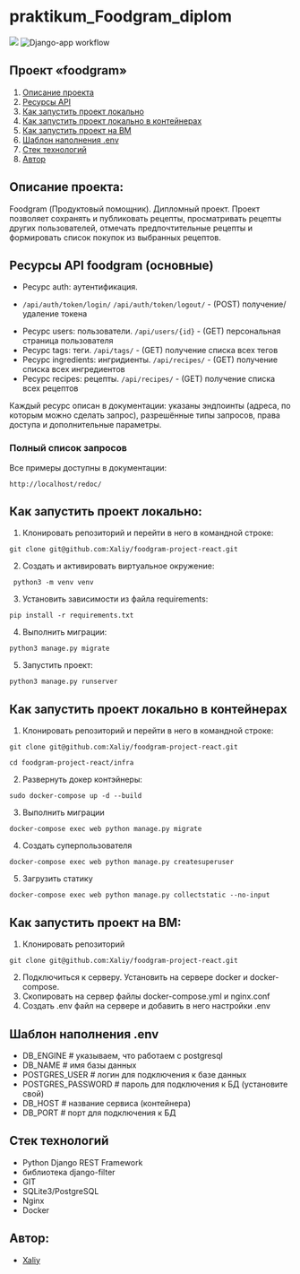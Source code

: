 # praktikum_Foodgram_diplom
![](./foodgram-project-react/static/logo.png)
![Django-app workflow](https://github.com/Xaliy/foodgram-project-react/actions/workflows/main.yml/badge.svg)

## Проект «foodgram»
1. [Описание проекта](#описание-проекта)
2. [Ресурсы API](#Ресурсы-API-foodgram)
3. [Как запустить проект локально](#как-запустить-проект-локально)
4. [Как запустить проект локально в контейнерах](#Как-запустить-проект-локально-в-контейнерах)
5. [Как запустить проект на ВМ](#Как-запустить-проект-на-ВМ)
6. [Шаблон наполнения .env](#шаблон-наполнения-env)
7. [Стек технологий](#стек-технологий)
8. [Автор](#автор)

## Описание проекта:
Foodgram (Продуктовый помощник). Дипломный проект.
Проект позволяет сохранять и публиковать рецепты, просматривать рецепты других пользователей,
отмечать предпочтительные рецепты и формировать список покупок из выбранных рецептов.

## Ресурсы API foodgram (основные)
- Ресурс auth: аутентификация.
* ```/api/auth/token/login/``` ```/api/auth/token/logout/``` - (POST) получение/удаление токена
- Ресурс users: пользователи.
```/api/users/{id}``` - (GET) персональная страница пользователя
- Ресурс tags: теги.
```/api/tags/``` - (GET) получение списка всех тегов
- Ресурс ingredients: ингридиенты.
```/api/recipes/``` - (GET) получение списка всех ингредиентов
- Ресурс recipes: рецепты.
```/api/recipes/``` - (GET) получение списка всех рецептов


Каждый ресурс описан в документации: указаны эндпоинты
(адреса, по которым можно сделать запрос),
разрешённые типы запросов,
права доступа и дополнительные параметры.
### Полный список запросов
Все примеры доступны в документации:
```
http://localhost/redoc/
```

## Как запустить проект локально:
1. Клонировать репозиторий и перейти в него в командной строке:
```
git clone git@github.com:Xaliy/foodgram-project-react.git
```
2. Создать и активировать виртуальное окружение:
```
 python3 -m venv venv
```
3. Установить зависимости из файла requirements:
```
pip install -r requirements.txt
``` 
4. Выполнить миграции:
```
python3 manage.py migrate
``` 
5. Запустить проект:
```
python3 manage.py runserver
``` 

## Как запустить проект локально в контейнерах
1. Клонировать репозиторий и перейти в него в командной строке:
```
git clone git@github.com:Xaliy/foodgram-project-react.git
```
```
cd foodgram-project-react/infra
```
2. Развернуть докер контэйнеры:
```
sudo docker-compose up -d --build
```
3. Выполнить миграции
```
docker-compose exec web python manage.py migrate
```
4. Создать суперпользователя
```
docker-compose exec web python manage.py createsuperuser
```
5. Загрузить статику
```
docker-compose exec web python manage.py collectstatic --no-input
```

## Как запустить проект на ВМ:
1. Клонировать репозиторий
```
git clone git@github.com:Xaliy/foodgram-project-react.git
```
2. Подключиться к серверу. Установить на сервере docker и docker-compose.
3. Скопировать на сервер файлы docker-compose.yml и nginx.conf
4. Создать .env файл на сервере и добавить в него настройки .env

## Шаблон наполнения .env
- DB_ENGINE # указываем, что работаем с postgresql
- DB_NAME # имя базы данных
- POSTGRES_USER # логин для подключения к базе данных
- POSTGRES_PASSWORD # пароль для подключения к БД (установите свой)
- DB_HOST  # название сервиса (контейнера)
- DB_PORT # порт для подключения к БД

## Стек технологий
- Python Django REST Framework
- библиотека django-filter
- GIT
- SQLite3/PostgreSQL
- Nginx
- Docker

## Автор:
- [Xaliy](https://github.com/Xaliy)
